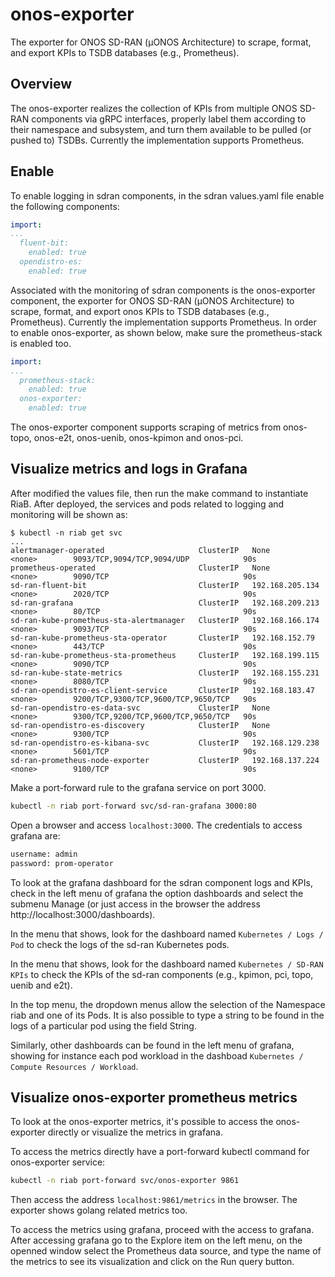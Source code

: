 <!--
SPDX-FileCopyrightText: 2019-present Open Networking Foundation <info@opennetworking.org>

SPDX-License-Identifier: Apache-2.0
-->

# onos-exporter
The exporter for ONOS SD-RAN (µONOS Architecture) to scrape, format, and export KPIs to TSDB databases (e.g., Prometheus).

## Overview
The onos-exporter realizes the collection of KPIs from multiple ONOS SD-RAN components via gRPC interfaces, properly label them according to their namespace and subsystem, and turn them available to be pulled (or pushed to) TSDBs. Currently the implementation supports Prometheus.


## Enable 

To enable logging in sdran components, in the sdran values.yaml file enable the following components:

```yaml
import:
...
  fluent-bit:
    enabled: true
  opendistro-es:
    enabled: true
```

Associated with the monitoring of sdran components is the onos-exporter component, the exporter for ONOS SD-RAN (µONOS Architecture) to scrape, format, and export onos KPIs to TSDB databases (e.g., Prometheus). Currently the implementation supports Prometheus. In order to enable onos-exporter, as shown below, make sure the prometheus-stack is enabled too.

```yaml
import:
...
  prometheus-stack:
    enabled: true
  onos-exporter:
    enabled: true
```

The onos-exporter component supports scraping of metrics from onos-topo, onos-e2t, onos-uenib, onos-kpimon and onos-pci.

## Visualize metrics and logs in Grafana

After modified the values file, then run the make command to instantiate RiaB. After deployed, the services and pods related to logging and monitoring will be shown as:

```text
$ kubectl -n riab get svc
... 
alertmanager-operated                     ClusterIP   None              <none>        9093/TCP,9094/TCP,9094/UDP            90s
prometheus-operated                       ClusterIP   None              <none>        9090/TCP                              90s
sd-ran-fluent-bit                         ClusterIP   192.168.205.134   <none>        2020/TCP                              90s
sd-ran-grafana                            ClusterIP   192.168.209.213   <none>        80/TCP                                90s
sd-ran-kube-prometheus-sta-alertmanager   ClusterIP   192.168.166.174   <none>        9093/TCP                              90s
sd-ran-kube-prometheus-sta-operator       ClusterIP   192.168.152.79    <none>        443/TCP                               90s
sd-ran-kube-prometheus-sta-prometheus     ClusterIP   192.168.199.115   <none>        9090/TCP                              90s
sd-ran-kube-state-metrics                 ClusterIP   192.168.155.231   <none>        8080/TCP                              90s
sd-ran-opendistro-es-client-service       ClusterIP   192.168.183.47    <none>        9200/TCP,9300/TCP,9600/TCP,9650/TCP   90s
sd-ran-opendistro-es-data-svc             ClusterIP   None              <none>        9300/TCP,9200/TCP,9600/TCP,9650/TCP   90s
sd-ran-opendistro-es-discovery            ClusterIP   None              <none>        9300/TCP                              90s
sd-ran-opendistro-es-kibana-svc           ClusterIP   192.168.129.238   <none>        5601/TCP                              90s
sd-ran-prometheus-node-exporter           ClusterIP   192.168.137.224   <none>        9100/TCP                              90s
```

Make a port-forward rule to the grafana service on port 3000.

```bash
kubectl -n riab port-forward svc/sd-ran-grafana 3000:80
```

Open a browser and access `localhost:3000`. The credentials to access grafana are: 
```txt
username: admin 
password: prom-operator
```

To look at the grafana dashboard for the sdran component logs and KPIs, check in the left menu of grafana the option dashboards and select the submenu Manage (or just access in the browser the address http://localhost:3000/dashboards).

In the menu that shows, look for the dashboard named `Kubernetes / Logs / Pod` to check the logs of the sd-ran Kubernetes pods.

In the menu that shows, look for the dashboard named `Kubernetes / SD-RAN KPIs` to check the KPIs of the sd-ran components (e.g., kpimon, pci, topo, uenib and e2t).

In the top menu, the dropdown menus allow the selection of the Namespace riab and one of its Pods. It is also possible to type a string to be found in the logs of a particular pod using the field String.

Similarly, other dashboards can be found in the left menu of grafana, showing for instance each pod workload in the dashboad `Kubernetes / Compute Resources / Workload`.


## Visualize onos-exporter prometheus metrics

To look at the onos-exporter metrics, it's possible to access the onos-exporter directly or visualize the metrics in grafana.

To access the metrics directly have a port-forward kubectl command for onos-exporter service:

```bash
kubectl -n riab port-forward svc/onos-exporter 9861
```

Then access the address `localhost:9861/metrics` in the browser. The exporter shows golang related metrics too.

To access the metrics using grafana, proceed with the access to grafana. After accessing grafana go to the Explore item on the left menu, on the openned window select the Prometheus data source, and type the name of the metrics to see its visualization and click on the Run query button.